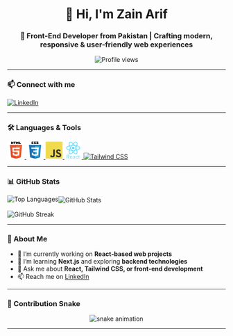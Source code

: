 <h1 align="center">👋 Hi, I'm Zain Arif</h1>
<h3 align="center">🎯 Front-End Developer from Pakistan | Crafting modern, responsive & user-friendly web experiences</h3>

<p align="center">
  <img src="https://komarev.com/ghpvc/?username=zain-arif2&label=Profile%20views&color=0e75b6&style=flat" alt="Profile views" />
</p>

---

### 📫 Connect with me
<p align="left">
  <a href="https://linkedin.com/in/zain-arif" target="_blank">
    <img src="https://raw.githubusercontent.com/rahuldkjain/github-profile-readme-generator/master/src/images/icons/Social/linked-in-alt.svg" alt="LinkedIn" height="30" width="40" />
  </a>
</p>

---

### 🛠️ Languages & Tools

<p align="left">
  <a href="https://developer.mozilla.org/en-US/docs/Web/HTML" target="_blank" rel="noreferrer">
    <img src="https://raw.githubusercontent.com/devicons/devicon/master/icons/html5/html5-original-wordmark.svg" alt="HTML5" width="40" height="40"/>
  </a>
  <a href="https://www.w3schools.com/css/" target="_blank" rel="noreferrer">
    <img src="https://raw.githubusercontent.com/devicons/devicon/master/icons/css3/css3-original-wordmark.svg" alt="CSS3" width="40" height="40"/>
  </a>
  <a href="https://developer.mozilla.org/en-US/docs/Web/JavaScript" target="_blank" rel="noreferrer">
    <img src="https://raw.githubusercontent.com/devicons/devicon/master/icons/javascript/javascript-original.svg" alt="JavaScript" width="40" height="40"/>
  </a>
  <a href="https://reactjs.org/" target="_blank" rel="noreferrer">
    <img src="https://raw.githubusercontent.com/devicons/devicon/master/icons/react/react-original-wordmark.svg" alt="React" width="40" height="40"/>
  </a>
  <a href="https://tailwindcss.com/" target="_blank" rel="noreferrer">
    <img src="https://www.vectorlogo.zone/logos/tailwindcss/tailwindcss-icon.svg" alt="Tailwind CSS" width="40" height="40"/>
  </a>
</p>

---

### 📊 GitHub Stats

<p>
  <img align="left" src="https://github-readme-stats.vercel.app/api/top-langs/?username=zain-arif2&layout=compact&theme=tokyonight" alt="Top Languages" />
</p>

<p>
  <img align="center" src="https://github-readme-stats.vercel.app/api?username=zain-arif2&show_icons=true&theme=tokyonight" alt="GitHub Stats" />
</p>

<p>
  <img align="center" src="https://github-readme-streak-stats.herokuapp.com/?user=zain-arif2&theme=tokyonight" alt="GitHub Streak" />
</p>

---

### 🚀 About Me

- 🔭 I’m currently working on **React-based web projects**
- 🌱 I’m learning **Next.js** and exploring **backend technologies**
- 💬 Ask me about **React, Tailwind CSS, or front-end development**
- 📫 Reach me on [LinkedIn](https://linkedin.com/in/zain-arif)

---

### 🐍 Contribution Snake

<p align="center">
  <img src="https://raw.githubusercontent.com/zain-arif2/zain-arif2/output/github-contribution-grid-snake.svg" alt="snake animation" />
</p>

---
